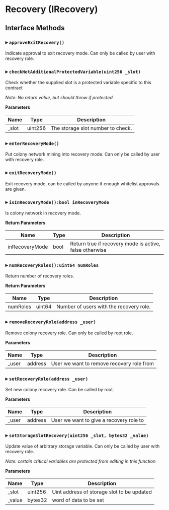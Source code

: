 # Recovery (IRecovery)

## Interface Methods

### ▸ `approveExitRecovery()`

Indicate approval to exit recovery mode. Can only be called by user with recovery role.

### ▸ `checkNotAdditionalProtectedVariable(uint256 _slot)`

Check whether the supplied slot is a protected variable specific to this contract

_Note: No return value, but should throw if protected._

**Parameters**

| Name   | Type    | Description                       |
| ------ | ------- | --------------------------------- |
| \_slot | uint256 | The storage slot number to check. |

### ▸ `enterRecoveryMode()`

Put colony network mining into recovery mode. Can only be called by user with recovery role.

### ▸ `exitRecoveryMode()`

Exit recovery mode, can be called by anyone if enough whitelist approvals are given.

### ▸ `isInRecoveryMode():bool inRecoveryMode`

Is colony network in recovery mode.

**Return Parameters**

| Name           | Type | Description                                             |
| -------------- | ---- | ------------------------------------------------------- |
| inRecoveryMode | bool | Return true if recovery mode is active, false otherwise |

### ▸ `numRecoveryRoles():uint64 numRoles`

Return number of recovery roles.

**Return Parameters**

| Name     | Type   | Description                             |
| -------- | ------ | --------------------------------------- |
| numRoles | uint64 | Number of users with the recovery role. |

### ▸ `removeRecoveryRole(address _user)`

Remove colony recovery role. Can only be called by root role.

**Parameters**

| Name   | Type    | Description                               |
| ------ | ------- | ----------------------------------------- |
| \_user | address | User we want to remove recovery role from |

### ▸ `setRecoveryRole(address _user)`

Set new colony recovery role. Can be called by root.

**Parameters**

| Name   | Type    | Description                             |
| ------ | ------- | --------------------------------------- |
| \_user | address | User we want to give a recovery role to |

### ▸ `setStorageSlotRecovery(uint256 _slot, bytes32 _value)`

Update value of arbitrary storage variable. Can only be called by user with recovery role.

_Note: certain critical variables are protected from editing in this function_

**Parameters**

| Name    | Type    | Description                                |
| ------- | ------- | ------------------------------------------ |
| \_slot  | uint256 | Uint address of storage slot to be updated |
| \_value | bytes32 | word of data to be set                     |
